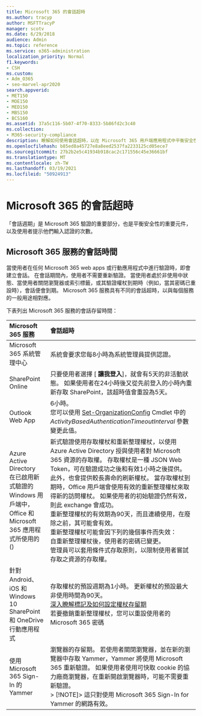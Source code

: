 ```yaml
---
title: Microsoft 365 的會話超時
ms.author: tracyp
author: MSFTTracyP
manager: scotv
ms.date: 6/29/2018
audience: Admin
ms.topic: reference
ms.service: o365-administration
localization_priority: Normal
f1.keywords:
- CSH
ms.custom:
- Adm_O365
- seo-marvel-apr2020
search.appverid:
- MET150
- MOE150
- MED150
- MBS150
- BCS160
ms.assetid: 37a5c116-5b07-4f70-8333-5b86fd2c3c40
ms.collection:
- M365-security-compliance
description: 瞭解如何使用會話超時，以在 Microsoft 365 用戶端應用程式中平衡安全性和輕鬆存取。
ms.openlocfilehash: b85ed8a45727e8a8eed2537fa2233125cd05ece7
ms.sourcegitcommit: 27b2b2e5c41934b918cac2c171556c45e36661bf
ms.translationtype: MT
ms.contentlocale: zh-TW
ms.lasthandoff: 03/19/2021
ms.locfileid: "50924913"
---
```

# <a name="session-timeouts-for-microsoft-365"></a>Microsoft 365 的會話超時

「會話週期」是 Microsoft 365 驗證的重要部分，也是平衡安全性的重要元件，以及使用者提示他們輸入認證的次數。

## <a name="session-times-for-microsoft-365-services"></a>Microsoft 365 服務的會話時間

當使用者在任何 Microsoft 365 web apps 或行動應用程式中進行驗證時，即會建立會話。 在會話期間內，使用者不需要重新驗證。 當使用者處於非使用中狀態、當使用者關閉瀏覽器或索引標籤，或其驗證權杖到期時（例如，當其密碼已重設時），會話便會到期。 Microsoft 365 服務具有不同的會話超時，以與每個服務的一般用途相對應。

下表列出 Microsoft 365 服務的會話存留時間：

| Microsoft 365 服務 | 會話超時 |
|:-----|:-----|
|Microsoft 365 系統管理中心  <br/> |系統會要求您每8小時為系統管理員提供認證。  <br/> |
|SharePoint Online  <br/> |只要使用者選擇 [ **讓我登入**]，就會有5天的非活動狀態。 如果使用者在24小時後又從先前登入的小時內重新存取 SharePoint，該超時值會重設為5天。  <br/> |
|Outlook Web App  <br/> |6小時。  <br/> 您可以使用 [Set-OrganizationConfig](/powershell/module/exchange/set-organizationconfig) Cmdlet 中的 _ActivityBasedAuthenticationTimeoutInterval_ 參數變更此值。  <br/> |
|Azure Active Directory  <br/> 在已啟用新式驗證的 Windows 用戶端中，Office 和 Microsoft 365 應用程式所使用的 ()   <br/> | 新式驗證使用存取權杖和重新整理權杖，以使用 Azure Active Directory 授與使用者對 Microsoft 365 資源的存取權。 存取權杖是一種 JSON Web Token，可在驗證成功之後和有效1小時之後提供。 此外，也會提供較長壽命的刷新權杖。 當存取權杖到期時，Office 用戶端會使用有效的重新整理權杖來取得新的訪問權杖。 如果使用者的初始驗證仍然有效，則此 exchange 會成功。  <br/>  重新整理權杖的有效期為90天，而且連續使用，在廢除之前，其可能會有效。  <br/>  重新整理權杖可能會因下列的幾個事件而失效：  <br/>  自重新整理權杖後，使用者的密碼已變更。  <br/>  管理員可以套用條件式存取原則，以限制使用者嘗試存取之資源的存取權。  <br/> |
|針對 Android、iOS 和 Windows 10 SharePoint 和 OneDrive 行動應用程式  <br/> |存取權杖的預設週期為1小時。 更新權杖的預設最大非使用時間為90天。  <br/> [深入瞭解標記及如何設定權杖存留期](/azure/active-directory/active-directory-configurable-token-lifetimes) <br/> 若要撤銷重新整理權杖，您可以重設使用者的 Microsoft 365 密碼  <br/> |
|使用 Microsoft 365 Sign-In 的 Yammer  <br/> |瀏覽器的存留期。 若使用者關閉瀏覽器，並在新的瀏覽器中存取 Yammer，Yammer 將使用 Microsoft 365 重新驗證。 如果使用者使用可快取 cookie 的協力廠商瀏覽器，在重新開啟瀏覽器時，可能不需要重新驗證。  <br/> > [!NOTE]> 這只對使用 Microsoft 365 Sign-In for Yammer 的網路有效。           |